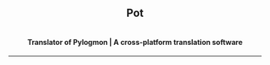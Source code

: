 <div style="text-align:center">
<h2>Pot</h2>
<img></img>
<h4>Translator of Pylogmon | A cross-platform translation software</h4>
<hr>
</div>

